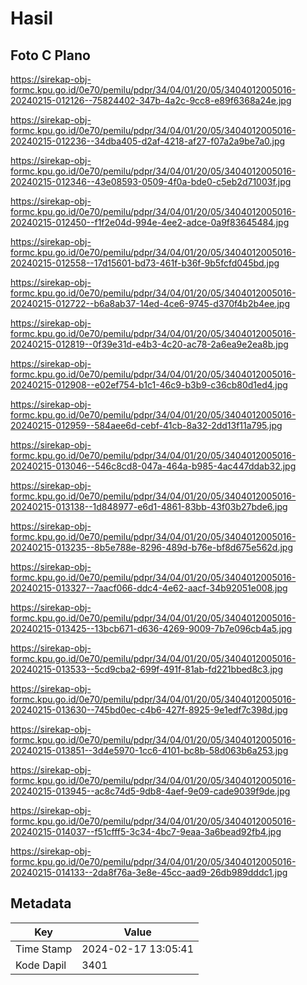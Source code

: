 # Hasil

## Foto C Plano

https://sirekap-obj-formc.kpu.go.id/0e70/pemilu/pdpr/34/04/01/20/05/3404012005016-20240215-012126--75824402-347b-4a2c-9cc8-e89f6368a24e.jpg

https://sirekap-obj-formc.kpu.go.id/0e70/pemilu/pdpr/34/04/01/20/05/3404012005016-20240215-012236--34dba405-d2af-4218-af27-f07a2a9be7a0.jpg

https://sirekap-obj-formc.kpu.go.id/0e70/pemilu/pdpr/34/04/01/20/05/3404012005016-20240215-012346--43e08593-0509-4f0a-bde0-c5eb2d71003f.jpg

https://sirekap-obj-formc.kpu.go.id/0e70/pemilu/pdpr/34/04/01/20/05/3404012005016-20240215-012450--f1f2e04d-994e-4ee2-adce-0a9f83645484.jpg

https://sirekap-obj-formc.kpu.go.id/0e70/pemilu/pdpr/34/04/01/20/05/3404012005016-20240215-012558--17d15601-bd73-461f-b36f-9b5fcfd045bd.jpg

https://sirekap-obj-formc.kpu.go.id/0e70/pemilu/pdpr/34/04/01/20/05/3404012005016-20240215-012722--b6a8ab37-14ed-4ce6-9745-d370f4b2b4ee.jpg

https://sirekap-obj-formc.kpu.go.id/0e70/pemilu/pdpr/34/04/01/20/05/3404012005016-20240215-012819--0f39e31d-e4b3-4c20-ac78-2a6ea9e2ea8b.jpg

https://sirekap-obj-formc.kpu.go.id/0e70/pemilu/pdpr/34/04/01/20/05/3404012005016-20240215-012908--e02ef754-b1c1-46c9-b3b9-c36cb80d1ed4.jpg

https://sirekap-obj-formc.kpu.go.id/0e70/pemilu/pdpr/34/04/01/20/05/3404012005016-20240215-012959--584aee6d-cebf-41cb-8a32-2dd13f11a795.jpg

https://sirekap-obj-formc.kpu.go.id/0e70/pemilu/pdpr/34/04/01/20/05/3404012005016-20240215-013046--546c8cd8-047a-464a-b985-4ac447ddab32.jpg

https://sirekap-obj-formc.kpu.go.id/0e70/pemilu/pdpr/34/04/01/20/05/3404012005016-20240215-013138--1d848977-e6d1-4861-83bb-43f03b27bde6.jpg

https://sirekap-obj-formc.kpu.go.id/0e70/pemilu/pdpr/34/04/01/20/05/3404012005016-20240215-013235--8b5e788e-8296-489d-b76e-bf8d675e562d.jpg

https://sirekap-obj-formc.kpu.go.id/0e70/pemilu/pdpr/34/04/01/20/05/3404012005016-20240215-013327--7aacf066-ddc4-4e62-aacf-34b92051e008.jpg

https://sirekap-obj-formc.kpu.go.id/0e70/pemilu/pdpr/34/04/01/20/05/3404012005016-20240215-013425--13bcb671-d636-4269-9009-7b7e096cb4a5.jpg

https://sirekap-obj-formc.kpu.go.id/0e70/pemilu/pdpr/34/04/01/20/05/3404012005016-20240215-013533--5cd9cba2-699f-491f-81ab-fd221bbed8c3.jpg

https://sirekap-obj-formc.kpu.go.id/0e70/pemilu/pdpr/34/04/01/20/05/3404012005016-20240215-013630--745bd0ec-c4b6-427f-8925-9e1edf7c398d.jpg

https://sirekap-obj-formc.kpu.go.id/0e70/pemilu/pdpr/34/04/01/20/05/3404012005016-20240215-013851--3d4e5970-1cc6-4101-bc8b-58d063b6a253.jpg

https://sirekap-obj-formc.kpu.go.id/0e70/pemilu/pdpr/34/04/01/20/05/3404012005016-20240215-013945--ac8c74d5-9db8-4aef-9e09-cade9039f9de.jpg

https://sirekap-obj-formc.kpu.go.id/0e70/pemilu/pdpr/34/04/01/20/05/3404012005016-20240215-014037--f51cfff5-3c34-4bc7-9eaa-3a6bead92fb4.jpg

https://sirekap-obj-formc.kpu.go.id/0e70/pemilu/pdpr/34/04/01/20/05/3404012005016-20240215-014133--2da8f76a-3e8e-45cc-aad9-26db989dddc1.jpg


## Metadata

| Key        | Value               |
| ---------- | ------------------- |
| Time Stamp | 2024-02-17 13:05:41 |
| Kode Dapil | 3401                |



